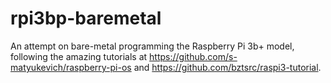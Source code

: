# rpi3bp-baremetal
An attempt on bare-metal programming the Raspberry Pi 3b+ model, following the amazing tutorials at https://github.com/s-matyukevich/raspberry-pi-os and https://github.com/bztsrc/raspi3-tutorial.
